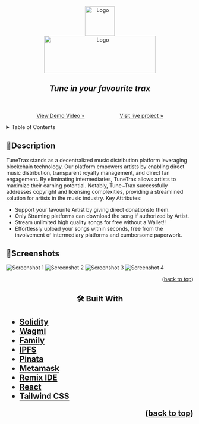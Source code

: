 <div align="center">
    <img src="https://res.cloudinary.com/dow2w1ps0/image/upload/v1709141770/Logo_of_music_website_kbor0i.png" alt="Logo" width="80" height="80">
</div>
<div align="center">
     <img src="https://res.cloudinary.com/dow2w1ps0/image/upload/v1709141611/new-website-name_ibtthi.png" alt="Logo" width="300" height="100">
  </a>

  <p align="center">
    <h2><i>Tune in your favourite trax</i></h2>
    <br />
    <br />
    <a href="https://github.com/othneildrew/Best-README-Template">View Demo Video »</a>&nbsp;&nbsp;&nbsp;&nbsp;&nbsp;&nbsp;&nbsp;&nbsp;&nbsp;&nbsp;&nbsp;&nbsp;&nbsp;&nbsp;&nbsp;&nbsp;&nbsp;&nbsp;&nbsp;&nbsp;&nbsp;&nbsp;&nbsp;
    <a href="https://tunetrax.vercel.app/">Visit live project »</a>
    
  </p>
</div>



<!-- TABLE OF CONTENTS -->
<details>
  <summary>Table of Contents</summary>
  <ol>
    <li>
      <a href="#📝Description">About The Project</a>
    </li>
     <li>
         <a href="#built-with">Built With</a>
     </li> 
  </ol>
</details>



<!-- ABOUT THE PROJECT -->
## 📝Description



TuneTrax stands as a decentralized music distribution platform leveraging blockchain technology. Our platform empowers artists by enabling direct music distribution, transparent royalty management, and direct fan engagement. By eliminating intermediaries, TuneTrax allows artists to maximize their earning potential. Notably, Tune~Trax successfully addresses copyright and licensing complexities, providing a streamlined solution for artists in the music industry.
Key Attributes:
* Support your favourite Artist by giving direct donationsto them.
* Only Straming platforms can download the song if authorized by Artist.
* Stream unlimited high quality songs for free without a Wallet!!
* Effortlessly upload your songs within seconds, free from the involvement of intermediary platforms and cumbersome paperwork.


## 📱Screenshots


![Screenshot 1][ss1-url]
![Screenshot 2][ss2-url]
![Screenshot 3][ss3-url]
![Screenshot 4][ss4-url]

<p align="right">(<a href="#readme-top">back to top</a>)</p>



<h2 align="center">🛠 Built With<h2/> 

* [Solidity][Solidity-url]
* [Wagmi][Wagmi-url]
* [Family][Family-url]
* [IPFS][ipfs-url]
* [Pinata][pinata-url]
* [Metamask][Metamask-url]
* [Remix IDE][Remix-url]
* [React][React-url]
* [Tailwind CSS][Tailwind-url]
 






<p align="right">(<a href="#readme-top">back to top</a>)</p>



<!-- MARKDOWN LINKS & IMAGES -->
<!-- https://www.markdownguide.org/basic-syntax/#reference-style-links -->
[React-url]: https://reactjs.org/
[Solidity-url]: https://soliditylang.org/
[Wagmi-url]: https://wagmi.sh/
[Family-url]: https://family.co/
[Metamask-url]: https://metamask.io/
[Tailwind-url]: https://tailwindcss.com/
[Remix-url]: https://remix-project.org/
[ipfs-url]: https://ipfs.tech/
[pinata-url]: https://www.pinata.cloud/

[ss1-url]: https://res.cloudinary.com/dow2w1ps0/image/upload/v1709271498/Screenshot_2024-03-01_110351_m5bvfq.png
[ss2-url]: https://res.cloudinary.com/dow2w1ps0/image/upload/v1709271497/Screenshot_2024-03-01_110225_t5wj2w.png
[ss3-url]: https://res.cloudinary.com/dow2w1ps0/image/upload/v1709271496/Screenshot_2024-03-01_110654_hclf1y.png
[ss4-url]: https://res.cloudinary.com/dow2w1ps0/image/upload/v1709271496/Screenshot_2024-03-01_110538_btjugy.png
